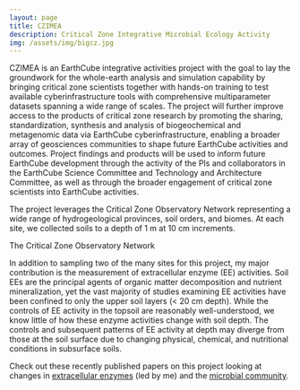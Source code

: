 ```yaml
---
layout: page
title: CZIMEA
description: Critical Zone Integrative Microbial Ecology Activity
img: /assets/img/bigcz.jpg
---
```


CZIMEA is an EarthCube integrative activities project with the goal to lay the groundwork for the whole-earth analysis and simulation capability by bringing critical zone scientists together with hands-on training to test available cyberinfrastructure tools with comprehensive multiparameter datasets spanning a wide range of scales. The project will further improve access to the products of critical zone research by promoting the sharing, standardization, synthesis and analysis of biogeochemical and metagenomic data via EarthCube cyberinfrastructure, enabling a broader array of geosciences communities to shape future EarthCube activities and outcomes. Project findings and products will be used to inform future EarthCube development through the activity of the PIs and collaborators in the EarthCube Science Committee and Technology and Architecture Committee, as well as through the broader engagement of critical zone scientists into EarthCube activities.

The project leverages the Critical Zone Observatory Network representing a wide range of hydrogeological provinces, soil orders, and biomes. At each site, we collected soils to a depth of 1 m at 10 cm increments.

<img class="col three left" src="{{ site.baseurl }}/assets/img/czomap.jpg" alt="" title="The Critical Zone Observatory Network"/>
<div class="col three caption">
    The Critical Zone Observatory Network
</div>

In addition to sampling two of the many sites for this project, my major contribution is the measurement of extracellular enzyme (EE) activities. Soil EEs are the principal agents of organic matter decomposition and nutrient mineralization, yet the vast majority of studies examining EE activities have been confined to only the upper soil layers (< 20 cm depth). While the controls of EE activity in the topsoil are reasonably well-understood, we know little of how these enzyme activities change with soil depth. The controls and subsequent patterns of EE activity at depth may diverge from those at the soil surface due to changing physical, chemical, and nutritional conditions in subsurface soils. 

Check out these recently published papers on this project looking at changes in <a href="https://iopscience.iop.org/article/10.1088/1748-9326/abb0b3/metaextracellular"> extracellular enzymes</a> (led by me) and the <a href="https://mbio.asm.org/content/10/5/e01318-19.abstract"> microbial community</a>.
